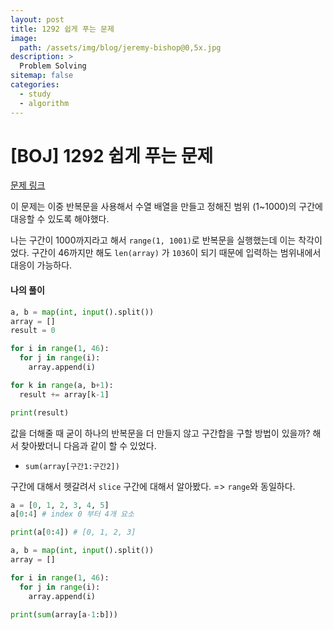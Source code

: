 ```yaml
---
layout: post
title: 1292 쉽게 푸는 문제
image:
  path: /assets/img/blog/jeremy-bishop@0,5x.jpg
description: >
  Problem Solving
sitemap: false
categories:
  - study
  - algorithm
---
```


# [BOJ] 1292 쉽게 푸는 문제

[문제 링크](https://boj.kr/1292)

이 문제는 이중 반복문을 사용해서 수열 배열을 만들고
정해진 범위 (1~1000)의 구간에 대응할 수 있도록 해야했다.

나는 구간이 1000까지라고 해서 `range(1, 1001)`로 반복문을 실행했는데 이는 착각이었다.
구간이 46까지만 해도 `len(array)` 가 `1036`이 되기 때문에 입력하는 범위내에서 대응이 가능하다.

#### 나의 풀이

```python
a, b = map(int, input().split())
array = []
result = 0

for i in range(1, 46):
  for j in range(i):
    array.append(i)

for k in range(a, b+1):
  result += array[k-1]

print(result)
```

값을 더해줄 때 굳이 하나의 반복문을 더 만들지 않고 구간합을 구할 방법이 있을까? 해서 찾아봤더니 다음과 같이 할 수 있었다.
* `sum(array[구간1:구간2])`


구간에 대해서 헷갈려서 `slice` 구간에 대해서 알아봤다. => `range`와 동일하다.

```python
a = [0, 1, 2, 3, 4, 5]
a[0:4] # index 0 부터 4개 요소

print(a[0:4]) # [0, 1, 2, 3]
```


```python
a, b = map(int, input().split())
array = []

for i in range(1, 46):
  for j in range(i):
    array.append(i)

print(sum(array[a-1:b]))

```
